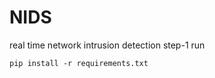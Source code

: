 # NIDS
real time network intrusion detection
step-1 run 
```console
pip install -r requirements.txt
```

